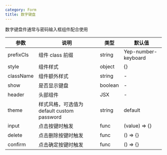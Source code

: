 ```yaml
---
category: Form
title: 数字键盘
---
```


数字键盘件通常与密码输入框组件配合使用

<DEMO>

| 参数      | 说明                                       | 类型    | 默认值              |
| --------- | ------------------------------------------ | ------- | ------------------- |
| prefixCls | 组件 class 前缀                            | string  | Yep-number-keyboard |
| style     | 组件样式                                   | object  | {}                  |
| className | 组件额外样式                               | string  | -                   |
| show      | 是否显示键盘                               | boolean | -                   |
| header    | 头部组件                                   | JSX     | -                   |
| theme     | 样式风格，可选值为 default custom password | string  | default             |
| input     | 点击按键时触发                             | func    | (value) => {}       |
| delete    | 点击删除按键时触发                         | func    | () => {}            |
| confirm   | 点击确定按键时触发                         | func    | () => {}            |

